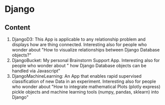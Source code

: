 # Django
## Content
1. DjangoD3: This App is applicable to any relationship problem and displays how are thing connected. Interesting also for people who wonder about "How to visualize relationships between Django Database objects?"
2. DjangoBucket: My personal Brainstorm Support App. Interesting also for people who wonder about " how Django Database objects can be handled via Javascript"
3. DjangoMachineLearning: An App that enables rapid supervised classification of new Data in an experiment. Interesting also for people who wonder about "How to integrate mathematical Plots (plotly express) pickle objects and machine learning tools (numpy, pandas, sklearn) into Django"
